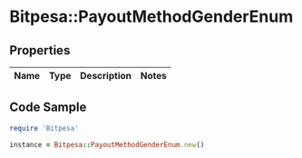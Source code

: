 # Bitpesa::PayoutMethodGenderEnum

## Properties

Name | Type | Description | Notes
------------ | ------------- | ------------- | -------------

## Code Sample

```ruby
require 'Bitpesa'

instance = Bitpesa::PayoutMethodGenderEnum.new()
```


